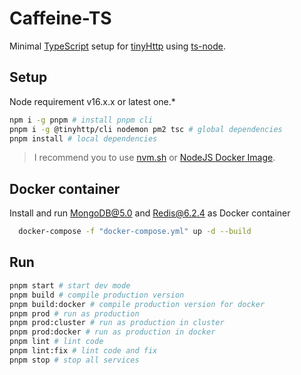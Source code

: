 # Caffeine-TS

Minimal [TypeScript](https://www.typescriptlang.org/) setup for [tinyHttp](https://tinyhttp.v1rtl.site/) using [ts-node](https://github.com/TypeStrong/ts-node).

## Setup

Node requirement v16.x.x or latest one.\*

```sh
npm i -g pnpm # install pnpm cli
pnpm i -g @tinyhttp/cli nodemon pm2 tsc # global dependencies
pnpm install # local dependencies
```

> I recommend you to use [nvm.sh](http://nvmv.sh) or [NodeJS Docker Image](https://hub.docker.com/_/node/).

## Docker container

Install and run MongoDB@5.0 and Redis@6.2.4 as Docker container

```sh
  docker-compose -f "docker-compose.yml" up -d --build
```

## Run

```sh
pnpm start # start dev mode
pnpm build # compile production version
pnpm build:docker # compile production version for docker
pnpm prod # run as production
pnpm prod:cluster # run as production in cluster
pnpm prod:docker # run as production in docker
pnpm lint # lint code
pnpm lint:fix # lint code and fix
pnpm stop # stop all services
```
